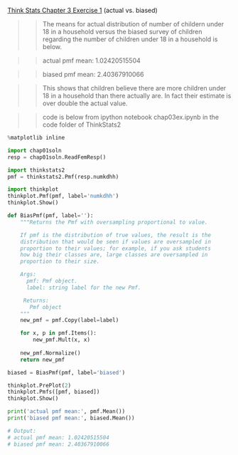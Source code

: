 [Think Stats Chapter 3 Exercise 1](http://greenteapress.com/thinkstats2/html/thinkstats2004.html#toc31) (actual vs. biased)

>> The means for actual distribution of number of childern under 18 in a household versus the biased survey of children regarding the number of children under 18 in a household is below.

>> actual pmf mean: 1.02420515504

>> biased pmf mean: 2.40367910066

>> This shows that children believe there are more children under 18 in a household than there actually are. In fact their estimate is over double the actual value.

>> code is below from ipython notebook chap03ex.ipynb in the code folder of ThinkStats2

```python
%matplotlib inline

import chap01soln
resp = chap01soln.ReadFemResp()

import thinkstats2
pmf = thinkstats2.Pmf(resp.numkdhh)

import thinkplot
thinkplot.Pmf(pmf, label='numkdhh')
thinkplot.Show()

def BiasPmf(pmf, label=''):
    """Returns the Pmf with oversampling proportional to value.

    If pmf is the distribution of true values, the result is the
    distribution that would be seen if values are oversampled in
    proportion to their values; for example, if you ask students
    how big their classes are, large classes are oversampled in
    proportion to their size.

    Args:
      pmf: Pmf object.
      label: string label for the new Pmf.

     Returns:
       Pmf object
    """
    new_pmf = pmf.Copy(label=label)

    for x, p in pmf.Items():
        new_pmf.Mult(x, x)
        
    new_pmf.Normalize()
    return new_pmf

biased = BiasPmf(pmf, label='biased')

thinkplot.PrePlot(2)
thinkplot.Pmfs([pmf, biased])
thinkplot.Show()

print('actual pmf mean:', pmf.Mean())
print('biased pmf mean:', biased.Mean())

# Output:
# actual pmf mean: 1.02420515504
# biased pmf mean: 2.40367910066
```
